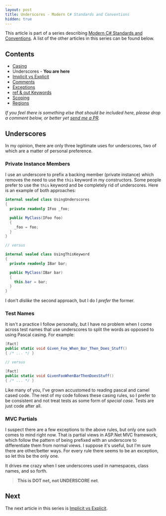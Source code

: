```yaml
---
layout: post
title: Underscores - Modern C# Standards and Conventions
hidden: true
---
```


This article is part of a series describing [Modern C# Standards and Conventions](http://blog.devbot.net/standards). A list of the other articles in this series can be found below.

## Contents

* [Casing](http://blog.devbot.net/conventions-casing)
* Underscores - **You are here**
* [Implicit vs Explicit](http://blog.devbot.net/conventions-implicit)
* [Comments](http://blog.devbot.net/conventions-comments)
* [Exceptions](http://blog.devbot.net/conventions-exceptions)
* [ref & out Keywords](http://blog.devbot.net/conventions-refs)
* [Scoping](http://blog.devbot.net/conventions-scoping)
* [Regions](http://blog.devbot.net/conventions-regions)

_If you feel there is something else that should be included here, please drop a comment below, or better yet [send me a PR](https://github.com/smudge202/smudge202.github.io)._

## Underscores

In my opinion, there are only three legitimate uses for underscores, two of which are a matter of personal preference.

### Private Instance Members

I use an underscore to prefix a backing member (private instance) which removes the need to use the `this` keyword in my constructors. Some people prefer to use the `this` keyword and be completely rid of underscores. Here is an example of both approaches:

```c#
internal sealed class UsingUnderscores
{
  private readonly IFoo _foo;

  public MyClass(IFoo foo)
  {
    _foo = foo;
  }
}

// versus

internal sealed class UsingThisKeyword
{
  private readonly IBar bar;

  public MyClass(IBar bar)
  {
    this.bar = bar;
  }
}
```

I don't _dislike_ the second approach, but I do I _prefer_ the former.

### Test Names

It isn't a practice I follow personally, but I have no problem when I come across test names that use underscores to split the words as opposed to using Pascal casing. For example:

```c#
[Fact]
public static void Given_Foo_When_Bar_Then_Does_Stuff()
{ /* ... */ }

// versus

[Fact]
public static void GivenFooWhenBarThenDoesStuff()
{ /* ... */ }
```

Like many of you, I've grown accustomed to reading pascal and camel cased code. The rest of my code follows these casing rules, so I prefer to be consistent and not treat tests as some form of _special case_. Tests are just code after all.

### MVC Partials

I suspect there are a few exceptions to the above rules, but only one such comes to mind right now. That is partial views in ASP.Net MVC framework, which follow the pattern of being prefixed with an underscore to differentiate them from normal views. I suppose it's useful, but I'm sure there are other/better ways. For every rule there seems to be an exception, so let this be the only one.

It drives me crazy when I see underscores used in namespaces, class names, and so forth. 

> **This is DOT net, not UNDERSCORE net**.

## Next

The next article in this series is [Implicit vs Explicit](http://blog.devbot.net/conventions-implicit).
